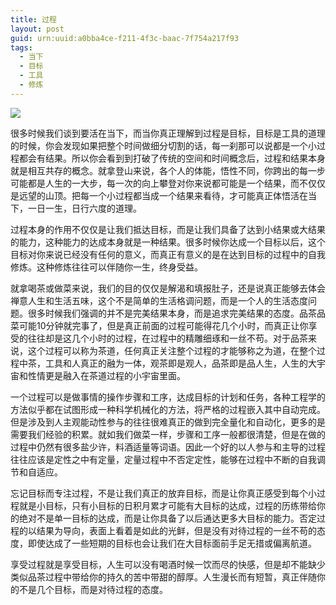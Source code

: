 ```yaml
---
title: 过程
layout: post
guid: urn:uuid:a0bba4ce-f211-4f3c-baac-7f754a217f93
tags:
  - 当下
  - 目标
  - 工具
  - 修炼
---
```



[![](/media/files/2012/05/31/guoc.png)](https://bolg-1257385283.cos.ap-chengdu.myqcloud.com/2012/05/31/guoc.png)

很多时候我们谈到要活在当下，而当你真正理解到过程是目标，目标是工具的道理的时候，你会发现如果把整个时间做细分切割的话，每一刹那可以说都是一个小过程都会有结果。所以你会看到到打破了传统的空间和时间概念后，过程和结果本身就是相互共存的概念。就拿登山来说，各个人的体能，悟性不同，你跨出的每一步可能都是人生的一大步，每一次的向上攀登对你来说都可能是一个结果，而不仅仅是远望的山顶。把每一个小过程都当成一个结果来看待，才可能真正体悟活在当下，一日一生，日行六度的道理。

过程本身的作用不仅仅是让我们抵达目标，而是让我们具备了达到小结果或大结果的能力，这种能力的达成本身就是一种结果。很多时候你达成一个目标以后，这个目标对你来说已经没有任何的意义，而真正有意义的是在达到目标的过程中的自我修炼。这种修炼往往可以伴随你一生，终身受益。

就拿喝茶或做菜来说，我们的目的仅仅是解渴和填报肚子，还是说真正能够去体会禅意人生和生活五味，这个不是简单的生活格调问题，而是一个人的生活态度问题。很多时候我们强调的并不是完美结果本身，而是追求完美结果的态度。品茶品菜可能10分钟就完事了，但是真正前面的过程可能得花几个小时，而真正让你享受的往往却是这几个小时的过程，在过程中的精雕细琢和一丝不苟。对于品茶来说，这个过程可以称为茶道，任何真正关注整个过程的才能够称之为道，在整个过程中茶，工具和人真正的融为一体，观茶即是观人，品茶即是品人生，人生的大宇宙和性情更是融入在茶道过程的小宇宙里面。

一个过程可以是做事情的操作步骤和工序，达成目标的计划和任务，各种工程学的方法似乎都在试图形成一种科学机械化的方法，将严格的过程嵌入其中自动完成。但是涉及到人主观能动性参与的往往很难真正的做到完全量化和自动化，更多的是需要我们经验的积累。就如我们做菜一样，步骤和工序一般都很清楚，但是在做的过程中仍然有很多盐少许，料酒适量等词语。因此一个好的以人参与和主导的过程往往应该是定性之中有定量，定量过程中不否定定性，能够在过程中不断的自我调节和自适应。

忘记目标而专注过程，不是让我们真正的放弃目标，而是让你真正感受到每个小过程就是小目标，只有小目标的日积月累才可能有大目标的达成，过程的历练带给你的绝对不是单一目标的达成，而是让你具备了以后通达更多大目标的能力。否定过程的以结果为导向，表面上看着是如此的光鲜，但是没有对待过程的一丝不苟的态度，即使达成了一些短期的目标也会让我们在大目标面前手足无措或偏离航道。

享受过程就是享受目标，人生可以没有喝酒时候一饮而尽的快感，但是却不能缺少类似品茶过程中带给你的持久的苦中带甜的醇厚。人生漫长而有短暂，真正伴随你的不是几个目标，而是对待过程的态度。